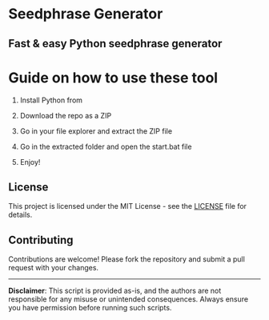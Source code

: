 # Seedphrase Generator              
              
## Fast & easy Python seedphrase generator                 
                      
# Guide on how to use these tool                      
                     
1. Install Python from                     
          
2. Download the repo as a ZIP               
              
3. Go in your file explorer and extract the ZIP file              
                     
4. Go in the extracted folder and open the start.bat file              
                    
5. Enjoy!                 
                       
## License                         
             
This project is licensed under the MIT License - see the [LICENSE](LICENSE) file for details.                          
         
## Contributing           
              
Contributions are welcome! Please fork the repository and submit a pull request with your changes.                
               
---               
                     
**Disclaimer**: This script is provided as-is, and the authors are not responsible for any misuse or unintended consequences. Always ensure you have permission before running such scripts.                   